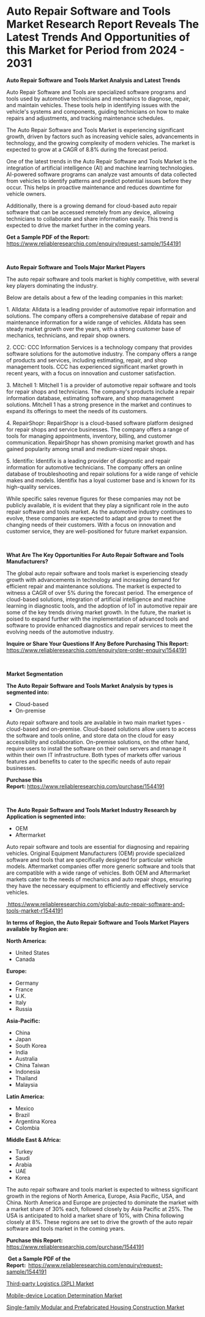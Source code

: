 <p><h1>Auto Repair Software and Tools Market Research Report Reveals The Latest Trends And Opportunities of this Market for Period from 2024 - 2031</h1></p><p><strong>Auto Repair Software and Tools Market Analysis and Latest Trends</strong></p>
<p><p>Auto Repair Software and Tools are specialized software programs and tools used by automotive technicians and mechanics to diagnose, repair, and maintain vehicles. These tools help in identifying issues with the vehicle's systems and components, guiding technicians on how to make repairs and adjustments, and tracking maintenance schedules.</p><p>The Auto Repair Software and Tools Market is experiencing significant growth, driven by factors such as increasing vehicle sales, advancements in technology, and the growing complexity of modern vehicles. The market is expected to grow at a CAGR of 8.8% during the forecast period.</p><p>One of the latest trends in the Auto Repair Software and Tools Market is the integration of artificial intelligence (AI) and machine learning technologies. AI-powered software programs can analyze vast amounts of data collected from vehicles to identify patterns and predict potential issues before they occur. This helps in proactive maintenance and reduces downtime for vehicle owners.</p><p>Additionally, there is a growing demand for cloud-based auto repair software that can be accessed remotely from any device, allowing technicians to collaborate and share information easily. This trend is expected to drive the market further in the coming years.</p></p>
<p><strong>Get a Sample PDF of the Report:&nbsp;</strong> <a href="https://www.reliableresearchiq.com/enquiry/request-sample/1544191">https://www.reliableresearchiq.com/enquiry/request-sample/1544191</a></p>
<p>&nbsp;</p>
<p><strong>Auto Repair Software and Tools Major Market Players</strong></p>
<p><p>The auto repair software and tools market is highly competitive, with several key players dominating the industry. </p><p>Below are details about a few of the leading companies in this market:</p><p>1. Alldata: Alldata is a leading provider of automotive repair information and solutions. The company offers a comprehensive database of repair and maintenance information for a wide range of vehicles. Alldata has seen steady market growth over the years, with a strong customer base of mechanics, technicians, and repair shop owners.</p><p>2. CCC: CCC Information Services is a technology company that provides software solutions for the automotive industry. The company offers a range of products and services, including estimating, repair, and shop management tools. CCC has experienced significant market growth in recent years, with a focus on innovation and customer satisfaction.</p><p>3. Mitchell 1: Mitchell 1 is a provider of automotive repair software and tools for repair shops and technicians. The company's products include a repair information database, estimating software, and shop management solutions. Mitchell 1 has a strong presence in the market and continues to expand its offerings to meet the needs of its customers.</p><p>4. RepairShopr: RepairShopr is a cloud-based software platform designed for repair shops and service businesses. The company offers a range of tools for managing appointments, inventory, billing, and customer communication. RepairShopr has shown promising market growth and has gained popularity among small and medium-sized repair shops.</p><p>5. Identifix: Identifix is a leading provider of diagnostic and repair information for automotive technicians. The company offers an online database of troubleshooting and repair solutions for a wide range of vehicle makes and models. Identifix has a loyal customer base and is known for its high-quality services.</p><p>While specific sales revenue figures for these companies may not be publicly available, it is evident that they play a significant role in the auto repair software and tools market. As the automotive industry continues to evolve, these companies are expected to adapt and grow to meet the changing needs of their customers. With a focus on innovation and customer service, they are well-positioned for future market expansion.</p></p>
<p>&nbsp;</p>
<p><strong>What Are The Key Opportunities For Auto Repair Software and Tools Manufacturers?</strong></p>
<p><p>The global auto repair software and tools market is experiencing steady growth with advancements in technology and increasing demand for efficient repair and maintenance solutions. The market is expected to witness a CAGR of over 5% during the forecast period. The emergence of cloud-based solutions, integration of artificial intelligence and machine learning in diagnostic tools, and the adoption of IoT in automotive repair are some of the key trends driving market growth. In the future, the market is poised to expand further with the implementation of advanced tools and software to provide enhanced diagnostics and repair services to meet the evolving needs of the automotive industry.</p></p>
<p><strong>Inquire or Share Your Questions If Any Before Purchasing This Report:</strong> <a href="https://www.reliableresearchiq.com/enquiry/pre-order-enquiry/1544191">https://www.reliableresearchiq.com/enquiry/pre-order-enquiry/1544191</a></p>
<p>&nbsp;</p>
<p><strong>Market Segmentation</strong></p>
<p><strong>The Auto Repair Software and Tools Market Analysis by types is segmented into:</strong></p>
<p><ul><li>Cloud-based</li><li>On-premise</li></ul></p>
<p><p>Auto repair software and tools are available in two main market types - cloud-based and on-premise. Cloud-based solutions allow users to access the software and tools online, and store data on the cloud for easy accessibility and collaboration. On-premise solutions, on the other hand, require users to install the software on their own servers and manage it within their own IT infrastructure. Both types of markets offer various features and benefits to cater to the specific needs of auto repair businesses.</p></p>
<p><strong>Purchase this Report:&nbsp;</strong><a href="https://www.reliableresearchiq.com/purchase/1544191">https://www.reliableresearchiq.com/purchase/1544191</a></p>
<p>&nbsp;</p>
<p><strong>The Auto Repair Software and Tools Market Industry Research by Application is segmented into:</strong></p>
<p><ul><li>OEM</li><li>Aftermarket</li></ul></p>
<p><p>Auto repair software and tools are essential for diagnosing and repairing vehicles. Original Equipment Manufacturers (OEM) provide specialized software and tools that are specifically designed for particular vehicle models. Aftermarket companies offer more generic software and tools that are compatible with a wide range of vehicles. Both OEM and Aftermarket markets cater to the needs of mechanics and auto repair shops, ensuring they have the necessary equipment to efficiently and effectively service vehicles.</p></p>
<p><a href="https://www.reliableresearchiq.com/global-auto-repair-software-and-tools-market-r1544191">&nbsp;https://www.reliableresearchiq.com/global-auto-repair-software-and-tools-market-r1544191</a></p>
<p><strong>In terms of Region, the Auto Repair Software and Tools Market Players available by Region are:</strong></p>
<p>
    <p> <strong> North America: </strong>
        <ul>
            <li>United States</li>
            <li>Canada</li>
        </ul>
        </p> 
    <p> <strong> Europe: </strong>
        <ul>
            <li>Germany</li>
            <li>France</li>
            <li>U.K.</li>
            <li>Italy</li>
            <li>Russia</li>
        </ul>
        </p> 
    <p> <strong> Asia-Pacific: </strong>
        <ul>
            <li>China</li>
            <li>Japan</li>
            <li>South Korea</li>
            <li>India</li>
            <li>Australia</li>
            <li>China Taiwan</li>
            <li>Indonesia</li>
            <li>Thailand</li>
            <li>Malaysia</li>
        </ul>
        </p> 
    <p> <strong> Latin America: </strong>
        <ul>
            <li>Mexico</li>
            <li>Brazil</li>
            <li>Argentina Korea</li>
            <li>Colombia</li>
        </ul>
        </p> 
    <p> <strong> Middle East & Africa: </strong>
        <ul>
            <li>Turkey</li>
            <li>Saudi</li>
            <li>Arabia</li>
            <li>UAE</li>
            <li>Korea</li>
        </ul>
    </p>
    </p>
<p><p>The auto repair software and tools market is expected to witness significant growth in the regions of North America, Europe, Asia Pacific, USA, and China. North America and Europe are projected to dominate the market with a market share of 30% each, followed closely by Asia Pacific at 25%. The USA is anticipated to hold a market share of 10%, with China following closely at 8%. These regions are set to drive the growth of the auto repair software and tools market in the coming years.</p></p>
<p><strong>Purchase this Report: </strong><a href="https://www.reliableresearchiq.com/purchase/1544191">https://www.reliableresearchiq.com/purchase/1544191</a></p>
<p>&nbsp;<strong>Get a Sample PDF of the Report:&nbsp;&nbsp;</strong><a href="https://www.reliableresearchiq.com/enquiry/request-sample/1544191">https://www.reliableresearchiq.com/enquiry/request-sample/1544191</a></p>
<p><strong></strong></p>
<p><p><a href="https://github.com/ksleyeze/Market-Research-Report-List-1/blob/main/third-party-logistics-3pl-market.md">Third-party Logistics (3PL) Market</a></p><p><a href="https://github.com/hskmn/Market-Research-Report-List-1/blob/main/mobile-device-location-determination-market.md">Mobile-device Location Determination Market</a></p><p><a href="https://github.com/hlspriggs/Market-Research-Report-List-1/blob/main/single-family-modular-and-prefabricated-housing-construction-market.md">Single-family Modular and Prefabricated Housing Construction Market</a></p></p>